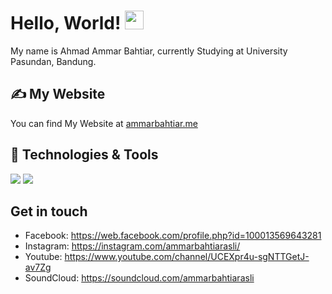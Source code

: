 

# Hello, World! <img src="https://raw.githubusercontent.com/MartinHeinz/MartinHeinz/master/wave.gif" width="30px">

My name is Ahmad Ammar Bahtiar, currently Studying at University Pasundan, Bandung.

## &#x270d; My Website

You can find My Website at [ammarbahtiar.me](https://ammarbahtiar.me/)

## 🔧 Technologies & Tools
![](https://img.shields.io/badge/Editor-VSCode-blue)
![](https://img.shields.io/badge/OS-Ubuntu-orange)


## Get in touch
- Facebook: https://web.facebook.com/profile.php?id=100013569643281
- Instagram: https://instagram.com/ammarbahtiarasli/
- Youtube: https://www.youtube.com/channel/UCEXpr4u-sgNTTGetJ-av7Zg
- SoundCloud: https://soundcloud.com/ammarbahtiarasli
